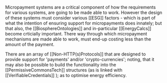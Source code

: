 Micropayment systems are a critical component of how the requirements for various systems, are going to be made able to work.  However the design of these systems must consider various [[ESG]] factors - which is part of what the intention of ensuring support for micropayments does innately; but that also, the [[BiosphereOntologies]] and in-particular [[EnergyCalcs]] become crticially important.  There way through which micropayment mechanisms are made able to work, must end-up costing less than the amount of the payment. 

There are an array of [[Non-HTTP(s)Protocols]] that are designed to provide support for 'payments' and/or 'crypto-currencies'; noting, that it may also be possible to build the functionality into the [[PermissiveCommonsTech]] structures (as is linked with [[VerifiableCredentials]] ); as to optimise energy efficiency.

